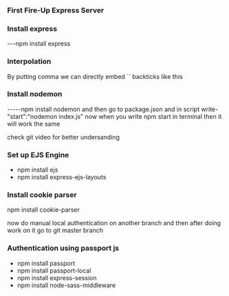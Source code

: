 ### First Fire-Up Express Server 
### Install express
---npm install express

### Interpolation
By putting comma we can directly embed `` backticks like this

### Install nodemon 
-----npm install nodemon
and then go to package.json and in script write-
"start":"nodemon index.js"
now when you write npm start in terminal then it will work the same 

check git video for better undersanding
### Set up EJS Engine
<ul>
<li>npm install ejs</li>
<li>npm install express-ejs-layouts</li>
</ul> 

### Install cookie parser
npm install cookie-parser

now do manual local authentication on another branch and then after doing work on it 
go to git master branch

### Authentication using passport js
<ul>
<li>npm install passport</li>
<li>npm install passport-local</li>
<li>npm install express-session</li>
<li>npm install node-sass-middleware</li>
</ul>
